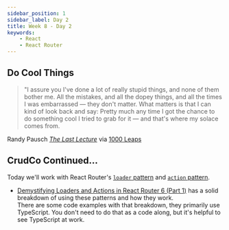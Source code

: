 ```yaml
---
sidebar_position: 1
sidebar_label: Day 2
title: Week 8 - Day 2
keywords:
    - React
    - React Router
---
```


<!-- markdownlint-disable no-trailing-punctuation no-inline-html -->

## Do Cool Things

> "I assure you I've done a lot of really stupid things, and none of them bother me. All the mistakes, and all the dopey things, and all the times I was embarrassed — they don't matter. What matters is that I can kind of look back and say: Pretty much any time I got the chance to do something cool I tried to grab for it — and that's where my solace comes from.

Randy Pausch [_The Last Lecture_](https://www.amazon.com/Last-Lecture-Randy-Pausch/dp/1401323251?tag=chimindustry-20&geniuslink=true) via [1000 Leaps](https://1000leaps.com/2023/10/07/85-the-last-lecture/)

## CrudCo Continued...

Today we'll work with React Router's [`loader` pattern](https://reactrouter.com/en/main/route/loader) and [`action` pattern](https://reactrouter.com/en/main/route/action).

- [Demystifying Loaders and Actions in React Router 6 (Part 1)](https://www.telerik.com/blogs/demystifying-loaders-actions-react-router-6-part-1) has a solid breakdown of using these patterns and how they work.
<br/>There are some code examples with that breakdown, they primarily use TypeScript.  You don't need to do that as a code along, but it's helpful to see TypeScript at work.